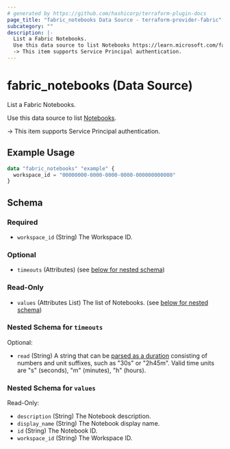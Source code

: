 ```yaml
---
# generated by https://github.com/hashicorp/terraform-plugin-docs
page_title: "fabric_notebooks Data Source - terraform-provider-fabric"
subcategory: ""
description: |-
  List a Fabric Notebooks.
  Use this data source to list Notebooks https://learn.microsoft.com/fabric/data-engineering/how-to-use-notebook.
  -> This item supports Service Principal authentication.
---
```


# fabric_notebooks (Data Source)

List a Fabric Notebooks.

Use this data source to list [Notebooks](https://learn.microsoft.com/fabric/data-engineering/how-to-use-notebook).

-> This item supports Service Principal authentication.

## Example Usage

```terraform
data "fabric_notebooks" "example" {
  workspace_id = "00000000-0000-0000-0000-000000000000"
}
```

<!-- schema generated by tfplugindocs -->
## Schema

### Required

- `workspace_id` (String) The Workspace ID.

### Optional

- `timeouts` (Attributes) (see [below for nested schema](#nestedatt--timeouts))

### Read-Only

- `values` (Attributes List) The list of Notebooks. (see [below for nested schema](#nestedatt--values))

<a id="nestedatt--timeouts"></a>

### Nested Schema for `timeouts`

Optional:

- `read` (String) A string that can be [parsed as a duration](https://pkg.go.dev/time#ParseDuration) consisting of numbers and unit suffixes, such as "30s" or "2h45m". Valid time units are "s" (seconds), "m" (minutes), "h" (hours).

<a id="nestedatt--values"></a>

### Nested Schema for `values`

Read-Only:

- `description` (String) The Notebook description.
- `display_name` (String) The Notebook display name.
- `id` (String) The Notebook ID.
- `workspace_id` (String) The Workspace ID.
